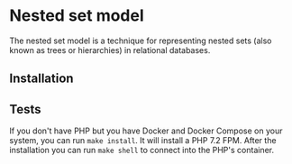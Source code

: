 # Nested set model

The nested set model is a technique for representing nested sets (also known as trees or hierarchies) in relational
databases.

## Installation

## Tests

If you don't have PHP but you have Docker and Docker Compose on your system, you can run `make install`. It will install
a PHP 7.2 FPM. After the installation you can run `make shell` to connect into the PHP's container.
